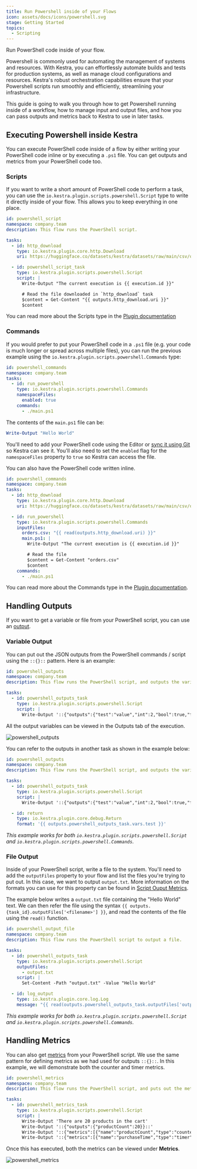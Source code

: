 ```yaml
---
title: Run Powershell inside of your Flows
icon: assets/docs/icons/powershell.svg
stage: Getting Started
topics:
  - Scripting
---
```


Run PowerShell code inside of your flow.

Powershell is commonly used for automating the management of systems and resources. With Kestra, you can effortlessly automate builds and tests for production systems, as well as manage cloud configurations and resources. Kestra's robust orchestration capabilities ensure that your Powershell scripts run smoothly and efficiently, streamlining your infrastructure.

This guide is going to walk you through how to get Powershell running inside of a workflow, how to manage input and output files, and how you can pass outputs and metrics back to Kestra to use in later tasks.

## Executing Powershell inside Kestra

You can execute PowerShell code inside of a flow by either writing your PowerShell code inline or by executing a `.ps1` file. You can get outputs and metrics from your PowerShell code too.

### Scripts

If you want to write a short amount of PowerShell code to perform a task, you can use the `io.kestra.plugin.scripts.powershell.Script` type to write it directly inside of your flow. This allows you to keep everything in one place.

```yaml
id: powershell_script
namespace: company.team
description: This flow runs the PowerShell script.

tasks:
  - id: http_download
    type: io.kestra.plugin.core.http.Download
    uri: https://huggingface.co/datasets/kestra/datasets/raw/main/csv/orders.csv

  - id: powershell_script_task
    type: io.kestra.plugin.scripts.powershell.Script
    script: |
      Write-Output "The current execution is {{ execution.id }}"

      # Read the file downloaded in `http_download` task
      $content = Get-Content "{{ outputs.http_download.uri }}"
      $content
```

You can read more about the Scripts type in the [Plugin documentation](/plugins/plugin-script-powershell/io.kestra.plugin.scripts.powershell.script)

### Commands

If you would prefer to put your PowerShell code in a `.ps1` file (e.g. your code is much longer or spread across multiple files), you can run the previous example using the `io.kestra.plugin.scripts.powershell.Commands` type:

```yaml
id: powershell_commands
namespace: company.team
tasks:
  - id: run_powershell
    type: io.kestra.plugin.scripts.powershell.Commands
    namespaceFiles:
      enabled: true
    commands:
      - ./main.ps1
```

The contents of the `main.ps1` file can be:

```powershell
Write-Output "Hello World"
```

You'll need to add your PowerShell code using the Editor or [sync it using Git](../version-control-cicd/04.git.md) so Kestra can see it. You'll also need to set the `enabled` flag for the `namespaceFiles` property to `true` so Kestra can access the file.

You can also have the PowerShell code written inline.

```yaml
id: powershell_commands
namespace: company.team
tasks:
  - id: http_download
    type: io.kestra.plugin.core.http.Download
    uri: https://huggingface.co/datasets/kestra/datasets/raw/main/csv/orders.csv

  - id: run_powershell
    type: io.kestra.plugin.scripts.powershell.Commands
    inputFiles:
      orders.csv: "{{ read(outputs.http_download.uri) }}"
      main.ps1: |
        Write-Output "The current execution is {{ execution.id }}"

        # Read the file
        $content = Get-Content "orders.csv"
        $content
    commands:
      - ./main.ps1
```

You can read more about the Commands type in the [Plugin documentation](/plugins/plugin-script-powershell/io.kestra.plugin.scripts.powershell.commands).

## Handling Outputs

If you want to get a variable or file from your PowerShell script, you can use an [output](../04.workflow-components/06.outputs.md).

### Variable Output

You can put out the JSON outputs from the PowerShell commands / script using the `::{}::` pattern. Here is an example:

```yaml
id: powershell_outputs
namespace: company.team
description: This flow runs the PowerShell script, and outputs the variable.

tasks:
  - id: powershell_outputs_task
    type: io.kestra.plugin.scripts.powershell.Script
    script: |
      Write-Output '::{"outputs":{"test":"value","int":2,"bool":true,"float":3.65}}::'
```

All the output variables can be viewed in the Outputs tab of the execution.

![powershell_outputs](assets/docs/how-to-guides/powershell/outputs.png)

You can refer to the outputs in another task as shown in the example below:

```yaml
id: powershell_outputs
namespace: company.team
description: This flow runs the PowerShell script, and outputs the variable.

tasks:
  - id: powershell_outputs_task
    type: io.kestra.plugin.scripts.powershell.Script
    script: |
      Write-Output '::{"outputs":{"test":"value","int":2,"bool":true,"float":3.65}}::'

  - id: return
    type: io.kestra.plugin.core.debug.Return
    format: '{{ outputs.powershell_outputs_task.vars.test }}'
```

_This example works for both `io.kestra.plugin.scripts.powershell.Script` and `io.kestra.plugin.scripts.powershell.Commands`._

### File Output

Inside of your PowerShell script, write a file to the system. You'll need to add the `outputFiles` property to your flow and list the files you're trying to put out. In this case, we want to output `output.txt`. More information on the formats you can use for this property can be found in [Script Ouput Metrics](../16.scripts/06.outputs-metrics.md).

The example below writes a `output.txt` file containing the "Hello World" text. We can then refer the file using the syntax `{{ outputs.{task_id}.outputFiles['<filename>'] }}`, and read the contents of the file using the `read()` function.

```yaml
id: powershell_output_file
namespace: company.team
description: This flow runs the PowerShell script to output a file.

tasks:
  - id: powershell_outputs_task
    type: io.kestra.plugin.scripts.powershell.Script
    outputFiles:
      - output.txt
    script: |
      Set-Content -Path "output.txt" -Value "Hello World"

  - id: log_output
    type: io.kestra.plugin.core.log.Log
    message: "{{ read(outputs.powershell_outputs_task.outputFiles['output.txt']) }}"
```

_This example works for both `io.kestra.plugin.scripts.powershell.Script` and `io.kestra.plugin.scripts.powershell.Commands`._

## Handling Metrics

You can also get [metrics](../16.scripts/06.outputs-metrics.md#outputs-and-metrics-in-script-and-commands-tasks) from your PowerShell script. We use the same pattern for defining metrics as we had used for outputs `::{}::`. In this example, we will demonstrate both the counter and timer metrics.

```yaml
id: powershell_metrics
namespace: company.team
description: This flow runs the PowerShell script, and puts out the metrics.

tasks:
  - id: powershell_metrics_task
    type: io.kestra.plugin.scripts.powershell.Script
    script: |
      Write-Output 'There are 20 products in the cart'
      Write-Output '::{"outputs":{"productCount":20}}::'
      Write-Output '::{"metrics":[{"name":"productCount","type":"counter","value":20}]}::'
      Write-Output '::{"metrics":[{"name":"purchaseTime","type":"timer","value":32.44}]}::'
```

Once this has executed, both the metrics can be viewed under **Metrics**.

![powershell_metrics](assets/docs/how-to-guides/powershell/metrics.png)
